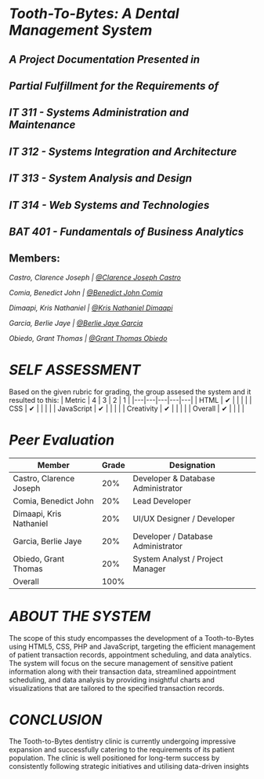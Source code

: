 # *Tooth-To-Bytes: A Dental Management System*

## *A Project Documentation Presented in*

## *Partial Fulfillment for the Requirements of*

## *IT 311 - Systems Administration and Maintenance*
## *IT 312 - Systems Integration and Architecture*
## *IT 313 - System Analysis and Design*
## *IT 314 - Web Systems and Technologies*
## *BAT 401 - Fundamentals of Business Analytics*


## Members:

*Castro, Clarence Joseph | [@Clarence Joseph Castro](https://github.com/CastroClarence)*

*Comia, Benedict John | [@Benedict John Comia](https://github.com/BenedictJohnComia)*

*Dimaapi, Kris Nathaniel | [@Kris Nathaniel Dimaapi](https://github.com/KrisNathanielDimaapi)*

*Garcia, Berlie Jaye | [@Berlie Jaye Garcia](https://github.com/brwla)*

*Obiedo, Grant Thomas | [@Grant Thomas Obiedo](https://github.com/Gurny)*

# *SELF ASSESSMENT*
Based on the given rubric for grading, the group assesed the system and it resulted to this:
| Metric  |  4 | 3  | 2  |  1 |
|---|---|---|---|---|
| HTML  |  ✔ |   |   |   |
| CSS  | ✔  |   |   |   |
| JavaScript  | ✔  |   |   |   |
| Creativity  | ✔  |   |   |   |
| Overall  | ✔ |   |   |   |

# *Peer Evaluation*
| Member  | Grade | Designation |
|---|---|---|
| Castro, Clarence Joseph |  20% | Developer & Database Administrator |
| Comia, Benedict John  | 20%  | Lead Developer |
| Dimaapi, Kris Nathaniel  | 20% | UI/UX Designer / Developer |
|Garcia, Berlie Jaye   | 20%  | Developer / Database Administrator |
| Obiedo, Grant Thomas | 20% | System Analyst / Project Manager |
| Overall  | 100% |

# *ABOUT THE SYSTEM*
  The scope of this study encompasses the development of a Tooth-to-Bytes using HTML5, CSS, PHP and JavaScript, targeting the efficient management of patient transaction records, appointment scheduling, and data analytics. The system will focus on the secure
management of sensitive patient information along with their transaction data, streamlined appointment scheduling, and data analysis by providing insightful charts and visualizations that are tailored to the specified transaction records.

# *CONCLUSION*
The Tooth-to-Bytes dentistry clinic is currently undergoing impressive expansion and successfully catering to the requirements of its patient population. The clinic is well positioned for long-term success by consistently following strategic initiatives and utilising data-driven insights
